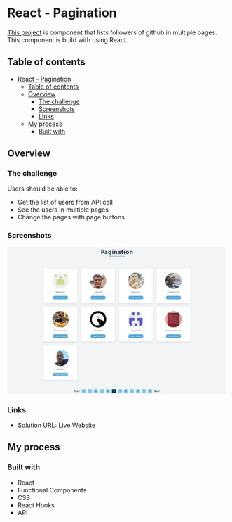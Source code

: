 # React - Pagination

[This project](https://gurhanalan.github.io/React-Pagination/) is component that lists followers of github in multiple pages. This component is build with using React.

## Table of contents

- [React - Pagination](#react---pagination)
  - [Table of contents](#table-of-contents)
  - [Overview](#overview)
    - [The challenge](#the-challenge)
    - [Screenshots](#screenshots)
    - [Links](#links)
  - [My process](#my-process)
    - [Built with](#built-with)

## Overview

### The challenge

Users should be able to:

<!-- -   View the optimal layout for the app depending on their device's screen size -->

-   Get the list of users from API call
-   See the users in multiple pages
-   Change the pages with page buttons

<!-- -   Change the position, color, shape and size of a box by click the control buttons. -->

### Screenshots

<!-- <img  src="./public/screenshot/johnportfolio1.jpg" alt="html" height=400 width=500><br/> -->

<img  src="./public/images/react-pagination.jpg" alt="html"  width=500><br/>

<!-- ![](img/csspropertychanger.jpg) -->

### Links

-   Solution URL: [Live Website](https://gurhanalan.github.io/React-Pagination/)

## My process

### Built with

-   React
-   Functional Components
-   CSS
-   React Hooks
-   API
